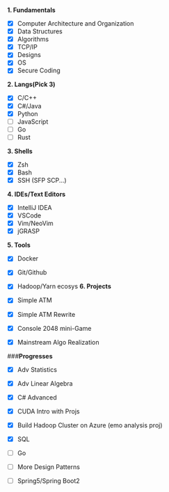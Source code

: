 **1. Fundamentals**
  - [X] Computer Architecture and Organization
  - [X] Data Structures
  - [X] Algorithms
  - [X] TCP/IP
  - [X] Designs
  - [x] OS
  - [x] Secure Coding
  
**2. Langs(Pick 3)**
  - [X] C/C++
  - [X] C#/Java
  - [X] Python
  - [ ] JavaScript
  - [ ] Go
  - [ ] Rust

**3. Shells**
  - [X] Zsh
  - [x] Bash
  - [x] SSH (SFP SCP...)
  
**4. IDEs/Text Editors**
  - [X] IntelliJ IDEA
  - [X] VSCode
  - [x] Vim/NeoVim
  - [x] jGRASP

**5. Tools**
  - [x] Docker
  - [X] Git/Github
  - [x] Hadoop/Yarn ecosys
**6. Projects**
  - [X] Simple ATM
  - [X] Simple ATM Rewrite
  - [X] Console 2048 mini-Game
  - [X] Mainstream Algo Realization
  
  
  
###**Progresses**
- [X] Adv Statistics 
- [X] Adv Linear Algebra 
- [X] C# Advanced 
- [X] CUDA Intro with Projs
- [X] Build Hadoop Cluster on Azure (emo analysis proj)
- [X] SQL
- [ ] Go
- [ ] More Design Patterns
- [ ] Spring5/Spring Boot2


